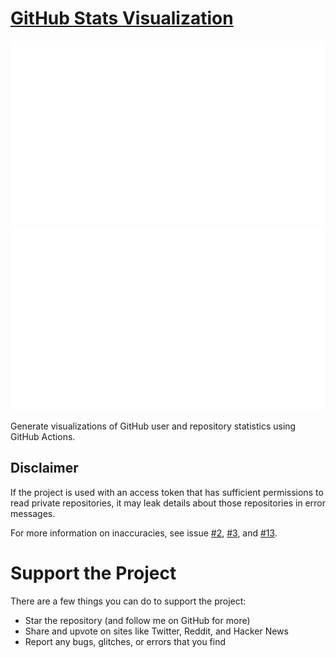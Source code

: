 # [GitHub Stats Visualization](https://github.com/jstrieb/github-stats)

<a href="https://github.com/prateekmedia/github-stats">

![](https://github.com/prateekmedia/github-stats/blob/master/generated/overview.svg)
![](https://github.com/prateekmedia/github-stats/blob/master/generated/languages.svg)

</a>

Generate visualizations of GitHub user and repository statistics using GitHub
Actions.

## Disclaimer

If the project is used with an access token that has sufficient permissions to
read private repositories, it may leak details about those repositories in
error messages.

For more information on inaccuracies, see issue
[#2](https://github.com/jstrieb/github-stats/issues/2),
[#3](https://github.com/jstrieb/github-stats/issues/3), and
[#13](https://github.com/jstrieb/github-stats/issues/13).

# Support the Project

There are a few things you can do to support the project:

- Star the repository (and follow me on GitHub for more)
- Share and upvote on sites like Twitter, Reddit, and Hacker News
- Report any bugs, glitches, or errors that you find

